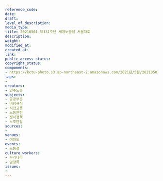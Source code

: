 ```yaml
---
reference_code: 
date: 
draft: 
level_of_description: 
media_type: 
title: 20210501-제131주년 세계노동절 서울대회
description: 
weight: 
modified_at: 
created_at: 
link: 
public_access_status: 
copyright_status: 
components:
- https://kctu-photo.s3.ap-northeast-2.amazonaws.com/2021년/5월/20210501-제131주년+세계노동절+서울대회/_1DX0604.jpg
tags:
- 
creators:
- 민주노총
subjects:
- 공공부문
- 비정규직
- 직접고용
- 노동안전
- 정치정책
- 노조탄압
sources:
- 
venues:
- 여의도
events:
- 노동절
culture_workers:
- 우리나라
- 임정득
issues:
- 
---
```

